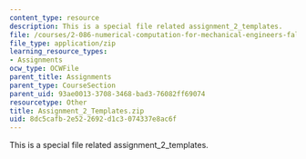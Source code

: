 ```yaml
---
content_type: resource
description: This is a special file related assignment_2_templates.
file: /courses/2-086-numerical-computation-for-mechanical-engineers-fall-2014/8dc5cafb2e522692d1c3074337e8ac6f_Assignment_2_Templates.zip
file_type: application/zip
learning_resource_types:
- Assignments
ocw_type: OCWFile
parent_title: Assignments
parent_type: CourseSection
parent_uid: 93ae0013-3708-3468-bad3-76082ff69074
resourcetype: Other
title: Assignment_2_Templates.zip
uid: 8dc5cafb-2e52-2692-d1c3-074337e8ac6f
---
```

This is a special file related assignment_2_templates.

